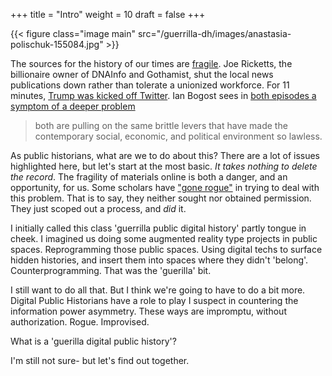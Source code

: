 +++
title = "Intro"
weight = 10
draft = false
+++

{{< figure class="image main" src="/guerrilla-dh/images/anastasia-polischuk-155084.jpg" >}}

The sources for the history of our times are [fragile](https://www.bloomberg.com/news/articles/2017-11-02/gothamist-dnainfo-shut-down-as-billionaire-ricketts-cites-costs). Joe Ricketts, the billionaire owner of DNAInfo and Gothamist, shut the local news publications down rather than tolerate a unionized workforce. For 11 minutes, [Trump was kicked off Twitter](https://boingboing.net/2017/11/03/twitter-briefly-and-immeasurab.html). Ian Bogost sees in [both episodes a symptom of a deeper problem](https://www.theatlantic.com/technology/archive/2017/11/sorry-that-page-doesnt-exist/544934/)

>  both are pulling on the same brittle levers that have made the contemporary social, economic, and political environment so lawless.

As public historians, what are we to do about this? There are a lot of issues highlighted here, but let's start at the most basic. _It takes nothing to delete the record_. The fragility of materials online is both a danger, and an opportunity, for us. Some scholars have ["gone rogue"](https://www.wired.com/2017/01/rogue-scientists-race-save-climate-data-trump/) in trying to deal with this problem. That is to say, they neither sought nor obtained permission. They just scoped out a process, and _did_ it.

I initially called this class 'guerrilla public digital history' partly tongue in cheek. I imagined us doing some augmented reality type projects in public spaces. Reprogramming those public spaces. Using digital techs to surface hidden histories, and insert them into spaces where they didn't 'belong'. Counterprogramming. That was the 'guerilla' bit.

I still want to do all that. But I think we're going to have to do a bit more. Digital Public Historians have a role to play I suspect in countering the information power asymmetry. These ways are impromptu, without authorization. Rogue. Improvised.

What is a 'guerilla digital public history'?

I'm still not sure- but let's find out together.
